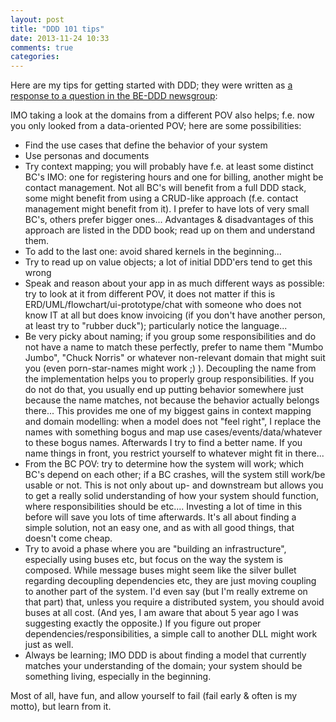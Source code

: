 ```yaml
---
layout: post
title: "DDD 101 tips"
date: 2013-11-24 10:33
comments: true
categories: 
---
```


Here are my tips for getting started with DDD; they were written as [a response to a question in the BE-DDD newsgroup](https://groups.google.com/d/msg/be-ddd/uI5t9BsvWjc/mKjbDybf62cJ):

IMO taking a look at the domains from a different POV also helps; f.e. now you only looked from a data-oriented POV; here are some possibilities:

- Find the use cases that define the behavior of your system
- Use personas and documents
- Try context mapping; you will probably have f.e. at least some distinct BC's IMO: one for registering hours and one for billing, another might be contact management. Not all BC's will benefit from a full DDD stack, some might benefit from using a CRUD-like approach (f.e. contact management might benefit from it). I prefer to have lots of very small BC's, others prefer bigger ones... Advantages & disadvantages of this approach are listed in the DDD book; read up on them and understand them.
- To add to the last one: avoid shared kernels in the beginning...
- Try to read up on value objects; a lot of initial DDD'ers tend to get this wrong
- Speak and reason about your app in as much different ways as possible: try to look at it from different POV, it does not matter if this is ERD/UML/flowchart/ui-prototype/chat with someone who does not know IT at all but does know invoicing (if you don't have another person, at least try to "rubber duck"); particularly notice the language...
- Be very picky about naming; if you group some responsibilities and do not have a name to match these perfectly, prefer to name them "Mumbo Jumbo", "Chuck Norris" or whatever non-relevant domain that might suit you (even porn-star-names might work ;) ). Decoupling the name from the implementation helps you to properly group responsibilities. If you do not do that, you usually end up putting behavior somewhere just because the name matches, not because the behavior actually belongs there... This provides me one of my biggest gains in context mapping and domain modelling: when a model does not "feel right", I replace the names with something bogus and map use cases/events/data/whatever to these bogus names. Afterwards I try to find a better name. If you name things in front, you restrict yourself to whatever might fit in there...
- From the BC POV: try to determine how the system will work; which BC's depend on each other; if a BC crashes, will the system still work/be usable or not. This is not only about up- and downstream but allows you to get a really solid understanding of how your system should function, where responsibilities should be etc.... Investing a lot of time in this before will save you lots of time afterwards. It's all about finding a simple solution, not an easy one, and as with all good things, that doesn't come cheap.
- Try to avoid a phase where you are "building an infrastructure", especially using buses etc, but focus on the way the system is composed. While message buses might seem like the silver bullet regarding decoupling dependencies etc, they are just moving coupling to another part of the system. I'd even say (but I'm really extreme on that part) that, unless you require a distributed system, you should avoid buses at all cost. (And yes, I am aware that about 5 year ago I was suggesting exactly the opposite.) If you figure out proper dependencies/responsibilities, a simple call to another DLL might work just as well.
- Always be learning; IMO DDD is about finding a model that currently matches your understanding of the domain; your system should be something living, especially in the beginning.

Most of all, have fun, and allow yourself to fail (fail early & often is my motto), but learn from it.